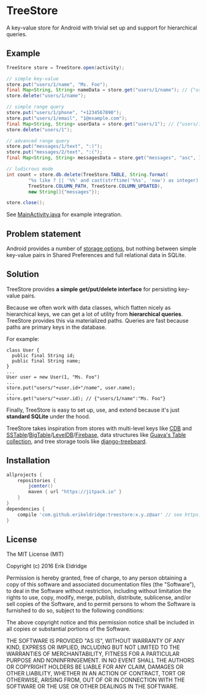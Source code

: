 # TreeStore

A key-value store for Android with trivial set up and support for hierarchical queries.

## Example

```java
TreeStore store = TreeStore.open(activity);

// simple key-value
store.put("users/1/name", "Ms. Foo");
final Map<String, String> nameData = store.get("users/1/name"); // {"users/1/name":"Ms. Foo"}
store.delete("users/1/name");

// simple range query
store.put("users/1/phone", "+1234567890");
store.put("users/1/email", "1@example.com");
final Map<String, String> userData = store.get("users/1"); // {"users/1/name":"Ms. Foo", "users/1/email":"1@example.com"...}
store.delete("users/1");

// advanced range query
store.put("messages/1/text", ":)");
store.put("messages/2/text", ":(");
final Map<String, String> messagesData = store.get("messages", "asc", 10); // first 10 messages

// ludicrous mode
int count = store.db.delete(TreeStore.TABLE, String.format(
        "%s like ? || '%%' and cast(strftime('%%s', 'now') as integer) - %s > 60", // delete messages older than a minute
        TreeStore.COLUMN_PATH, TreeStore.COLUMN_UPDATED),
        new String[]{"messages"});

store.close();
```

See [MainActivity.java](example/src/main/java/com/erikeldridge/treestore/example/MainActivity.java) for example integration.

## Problem statement

Android provides a number of [storage options](https://developer.android.com/guide/topics/data/data-storage.html), but nothing between simple key-value pairs in Shared Preferences and full relational data in SQLite.

## Solution

TreeStore provides **a simple get/put/delete interface** for persisting key-value pairs.

Because we often work with data classes, which flatten nicely as hierarchical keys, we can get a lot of utility from **hierarchical queries**. TreeStore provides this via materialized paths. Queries are fast because paths are primary keys in the database.

For example:

```
class User {
  public final String id;
  public final String name;
}
...
User user = new User(1, "Ms. Foo")
...
store.put("users/"+user.id+"/name", user.name);
...
store.get("users/"+user.id); // {"users/1/name":"Ms. Foo"}
```

Finally, TreeStore is easy to set up, use, and extend because it's just **standard SQLite** under the hood.

TreeStore takes inspiration from stores with multi-level keys like [CDB](http://cr.yp.to/cdb.html) and [SSTable](https://www.igvita.com/2012/02/06/sstable-and-log-structured-storage-leveldb/)/[BigTable](https://en.wikipedia.org/wiki/Bigtable#Design)/[LevelDB](https://github.com/google/leveldb)/[Firebase](https://firebase.google.com/docs/database/web/structure-data), data structures like [Guava's Table collection](https://github.com/google/guava/wiki/NewCollectionTypesExplained#table), and tree storage tools like [django-treebeard](https://tabo.pe/projects/django-treebeard/docs/4.0.1/index.html).

## Installation

```gradle
allprojects {
    repositories {
        jcenter()
        maven { url "https://jitpack.io" }
    }
}
dependencies {
    compile 'com.github.erikeldridge:treestore:x.y.z@aar' // see https://github.com/erikeldridge/treestore/releases
}
```

## License

The MIT License (MIT)

Copyright (c) 2016 Erik Eldridge

Permission is hereby granted, free of charge, to any person obtaining a copy of this software and associated documentation files (the "Software"), to deal in the Software without restriction, including without limitation the rights to use, copy, modify, merge, publish, distribute, sublicense, and/or sell copies of the Software, and to permit persons to whom the Software is furnished to do so, subject to the following conditions:

The above copyright notice and this permission notice shall be included in all copies or substantial portions of the Software.

THE SOFTWARE IS PROVIDED "AS IS", WITHOUT WARRANTY OF ANY KIND, EXPRESS OR IMPLIED, INCLUDING BUT NOT LIMITED TO THE WARRANTIES OF MERCHANTABILITY, FITNESS FOR A PARTICULAR PURPOSE AND NONINFRINGEMENT. IN NO EVENT SHALL THE AUTHORS OR COPYRIGHT HOLDERS BE LIABLE FOR ANY CLAIM, DAMAGES OR OTHER LIABILITY, WHETHER IN AN ACTION OF CONTRACT, TORT OR OTHERWISE, ARISING FROM, OUT OF OR IN CONNECTION WITH THE SOFTWARE OR THE USE OR OTHER DEALINGS IN THE SOFTWARE.